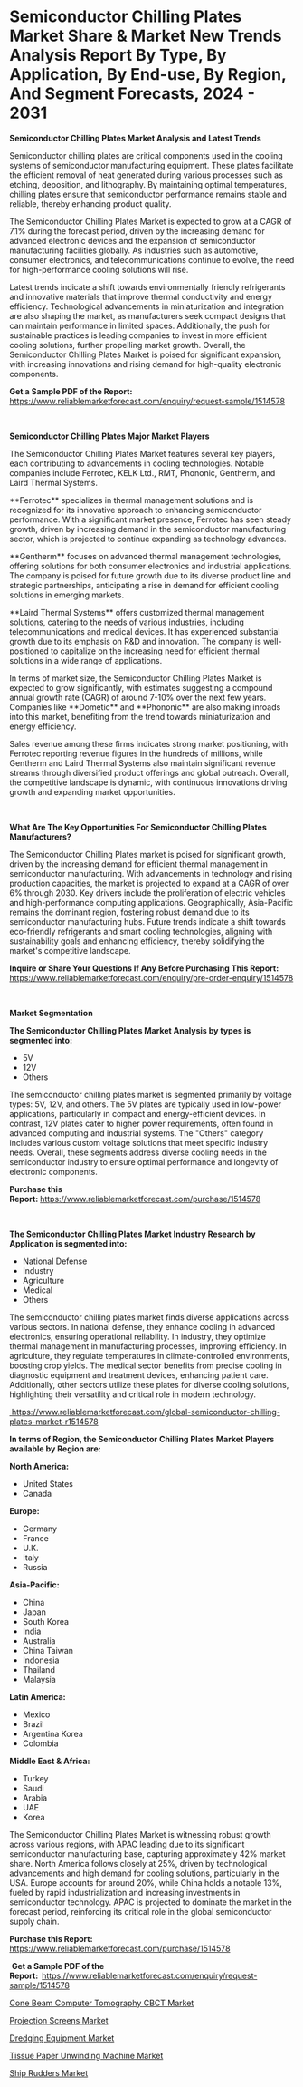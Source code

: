 <p><h1>Semiconductor Chilling Plates Market Share & Market New Trends Analysis Report By Type, By Application, By End-use, By Region, And Segment Forecasts, 2024 - 2031</h1></p><p><strong>Semiconductor Chilling Plates Market Analysis and Latest Trends</strong></p>
<p><p>Semiconductor chilling plates are critical components used in the cooling systems of semiconductor manufacturing equipment. These plates facilitate the efficient removal of heat generated during various processes such as etching, deposition, and lithography. By maintaining optimal temperatures, chilling plates ensure that semiconductor performance remains stable and reliable, thereby enhancing product quality.</p><p>The Semiconductor Chilling Plates Market is expected to grow at a CAGR of 7.1% during the forecast period, driven by the increasing demand for advanced electronic devices and the expansion of semiconductor manufacturing facilities globally. As industries such as automotive, consumer electronics, and telecommunications continue to evolve, the need for high-performance cooling solutions will rise. </p><p>Latest trends indicate a shift towards environmentally friendly refrigerants and innovative materials that improve thermal conductivity and energy efficiency. Technological advancements in miniaturization and integration are also shaping the market, as manufacturers seek compact designs that can maintain performance in limited spaces. Additionally, the push for sustainable practices is leading companies to invest in more efficient cooling solutions, further propelling market growth. Overall, the Semiconductor Chilling Plates Market is poised for significant expansion, with increasing innovations and rising demand for high-quality electronic components.</p></p>
<p><strong>Get a Sample PDF of the Report:&nbsp;</strong> <a href="https://www.reliablemarketforecast.com/enquiry/request-sample/1514578?utm_campaign=1567&utm_medium=2&utm_source=Github&utm_content=ia&utm_term=27102024&utm_id=semiconductor-chilling-plates">https://www.reliablemarketforecast.com/enquiry/request-sample/1514578</a></p>
<p>&nbsp;</p>
<p><strong>Semiconductor Chilling Plates Major Market Players</strong></p>
<p><p>The Semiconductor Chilling Plates Market features several key players, each contributing to advancements in cooling technologies. Notable companies include Ferrotec, KELK Ltd., RMT, Phononic, Gentherm, and Laird Thermal Systems. </p><p>**Ferrotec** specializes in thermal management solutions and is recognized for its innovative approach to enhancing semiconductor performance. With a significant market presence, Ferrotec has seen steady growth, driven by increasing demand in the semiconductor manufacturing sector, which is projected to continue expanding as technology advances.</p><p>**Gentherm** focuses on advanced thermal management technologies, offering solutions for both consumer electronics and industrial applications. The company is poised for future growth due to its diverse product line and strategic partnerships, anticipating a rise in demand for efficient cooling solutions in emerging markets.</p><p>**Laird Thermal Systems** offers customized thermal management solutions, catering to the needs of various industries, including telecommunications and medical devices. It has experienced substantial growth due to its emphasis on R&D and innovation. The company is well-positioned to capitalize on the increasing need for efficient thermal solutions in a wide range of applications.</p><p>In terms of market size, the Semiconductor Chilling Plates Market is expected to grow significantly, with estimates suggesting a compound annual growth rate (CAGR) of around 7-10% over the next few years. Companies like **Dometic** and **Phononic** are also making inroads into this market, benefiting from the trend towards miniaturization and energy efficiency.</p><p>Sales revenue among these firms indicates strong market positioning, with Ferrotec reporting revenue figures in the hundreds of millions, while Gentherm and Laird Thermal Systems also maintain significant revenue streams through diversified product offerings and global outreach. Overall, the competitive landscape is dynamic, with continuous innovations driving growth and expanding market opportunities.</p></p>
<p>&nbsp;</p>
<p><strong>What Are The Key Opportunities For Semiconductor Chilling Plates Manufacturers?</strong></p>
<p><p>The Semiconductor Chilling Plates market is poised for significant growth, driven by the increasing demand for efficient thermal management in semiconductor manufacturing. With advancements in technology and rising production capacities, the market is projected to expand at a CAGR of over 6% through 2030. Key drivers include the proliferation of electric vehicles and high-performance computing applications. Geographically, Asia-Pacific remains the dominant region, fostering robust demand due to its semiconductor manufacturing hubs. Future trends indicate a shift towards eco-friendly refrigerants and smart cooling technologies, aligning with sustainability goals and enhancing efficiency, thereby solidifying the market's competitive landscape.</p></p>
<p><strong>Inquire or Share Your Questions If Any Before Purchasing This Report:</strong> <a href="https://www.reliablemarketforecast.com/enquiry/pre-order-enquiry/1514578?utm_campaign=1567&utm_medium=2&utm_source=Github&utm_content=ia&utm_term=27102024&utm_id=semiconductor-chilling-plates">https://www.reliablemarketforecast.com/enquiry/pre-order-enquiry/1514578</a></p>
<p>&nbsp;</p>
<p><strong>Market Segmentation</strong></p>
<p><strong>The Semiconductor Chilling Plates Market Analysis by types is segmented into:</strong></p>
<p><ul><li>5V</li><li>12V</li><li>Others</li></ul></p>
<p><p>The semiconductor chilling plates market is segmented primarily by voltage types: 5V, 12V, and others. The 5V plates are typically used in low-power applications, particularly in compact and energy-efficient devices. In contrast, 12V plates cater to higher power requirements, often found in advanced computing and industrial systems. The "Others" category includes various custom voltage solutions that meet specific industry needs. Overall, these segments address diverse cooling needs in the semiconductor industry to ensure optimal performance and longevity of electronic components.</p></p>
<p><strong>Purchase this Report:&nbsp;</strong><a href="https://www.reliablemarketforecast.com/purchase/1514578?utm_campaign=1567&utm_medium=2&utm_source=Github&utm_content=ia&utm_term=27102024&utm_id=semiconductor-chilling-plates">https://www.reliablemarketforecast.com/purchase/1514578</a></p>
<p>&nbsp;</p>
<p><strong>The Semiconductor Chilling Plates Market Industry Research by Application is segmented into:</strong></p>
<p><ul><li>National Defense</li><li>Industry</li><li>Agriculture</li><li>Medical</li><li>Others</li></ul></p>
<p><p>The semiconductor chilling plates market finds diverse applications across various sectors. In national defense, they enhance cooling in advanced electronics, ensuring operational reliability. In industry, they optimize thermal management in manufacturing processes, improving efficiency. In agriculture, they regulate temperatures in climate-controlled environments, boosting crop yields. The medical sector benefits from precise cooling in diagnostic equipment and treatment devices, enhancing patient care. Additionally, other sectors utilize these plates for diverse cooling solutions, highlighting their versatility and critical role in modern technology.</p></p>
<p><a href="https://www.reliablemarketforecast.com/global-semiconductor-chilling-plates-market-r1514578?utm_campaign=1567&utm_medium=2&utm_source=Github&utm_content=ia&utm_term=27102024&utm_id=semiconductor-chilling-plates">&nbsp;https://www.reliablemarketforecast.com/global-semiconductor-chilling-plates-market-r1514578</a></p>
<p><strong>In terms of Region, the Semiconductor Chilling Plates Market Players available by Region are:</strong></p>
<p>
    <p> <strong> North America: </strong>
        <ul>
            <li>United States</li>
            <li>Canada</li>
        </ul>
        </p> 
    <p> <strong> Europe: </strong>
        <ul>
            <li>Germany</li>
            <li>France</li>
            <li>U.K.</li>
            <li>Italy</li>
            <li>Russia</li>
        </ul>
        </p> 
    <p> <strong> Asia-Pacific: </strong>
        <ul>
            <li>China</li>
            <li>Japan</li>
            <li>South Korea</li>
            <li>India</li>
            <li>Australia</li>
            <li>China Taiwan</li>
            <li>Indonesia</li>
            <li>Thailand</li>
            <li>Malaysia</li>
        </ul>
        </p> 
    <p> <strong> Latin America: </strong>
        <ul>
            <li>Mexico</li>
            <li>Brazil</li>
            <li>Argentina Korea</li>
            <li>Colombia</li>
        </ul>
        </p> 
    <p> <strong> Middle East & Africa: </strong>
        <ul>
            <li>Turkey</li>
            <li>Saudi</li>
            <li>Arabia</li>
            <li>UAE</li>
            <li>Korea</li>
        </ul>
    </p>
    </p>
<p><p>The Semiconductor Chilling Plates Market is witnessing robust growth across various regions, with APAC leading due to its significant semiconductor manufacturing base, capturing approximately 42% market share. North America follows closely at 25%, driven by technological advancements and high demand for cooling solutions, particularly in the USA. Europe accounts for around 20%, while China holds a notable 13%, fueled by rapid industrialization and increasing investments in semiconductor technology. APAC is projected to dominate the market in the forecast period, reinforcing its critical role in the global semiconductor supply chain.</p></p>
<p><strong>Purchase this Report: </strong><a href="https://www.reliablemarketforecast.com/purchase/1514578?utm_campaign=1567&utm_medium=2&utm_source=Github&utm_content=ia&utm_term=27102024&utm_id=semiconductor-chilling-plates">https://www.reliablemarketforecast.com/purchase/1514578</a></p>
<p>&nbsp;<strong>Get a Sample PDF of the Report:&nbsp;&nbsp;</strong><a href="https://www.reliablemarketforecast.com/enquiry/request-sample/1514578?utm_campaign=1567&utm_medium=2&utm_source=Github&utm_content=ia&utm_term=27102024&utm_id=semiconductor-chilling-plates">https://www.reliablemarketforecast.com/enquiry/request-sample/1514578</a></p>
<p><strong></strong></p>
<p><p><a href="https://github.com/NargisHussain75/Market-Research-Report-List-1/blob/main/cone-beam-computer-tomography-cbct-market.md?utm_campaign=1567&utm_medium=2&utm_source=Github&utm_content=ia&utm_term=27102024&utm_id=semiconductor-chilling-plates">Cone Beam Computer Tomography CBCT Market</a></p><p><a href="https://www.linkedin.com/pulse/key-drivers-projection-screens-market-trends-future-outlook-2024-2031-pfjsc?utm_campaign=1567&utm_medium=2&utm_source=Github&utm_content=ia&utm_term=27102024&utm_id=semiconductor-chilling-plates">Projection Screens Market</a></p><p><a href="https://www.linkedin.com/pulse/dredging-equipment-momentum-charting-137-cagr-path-2024-2031-i8sac?utm_campaign=1567&utm_medium=2&utm_source=Github&utm_content=ia&utm_term=27102024&utm_id=semiconductor-chilling-plates">Dredging Equipment Market</a></p><p><a href="https://www.linkedin.com/pulse/strategic-insights-global-tissue-paper-unwinding-machine-u3lff?utm_campaign=1567&utm_medium=2&utm_source=Github&utm_content=ia&utm_term=27102024&utm_id=semiconductor-chilling-plates">Tissue Paper Unwinding Machine Market</a></p><p><a href="https://www.linkedin.com/pulse/mapping-ship-rudders-market-trends-challenges-breakthroughs-2024-wlwuc?utm_campaign=1567&utm_medium=2&utm_source=Github&utm_content=ia&utm_term=27102024&utm_id=semiconductor-chilling-plates">Ship Rudders Market</a></p></p>